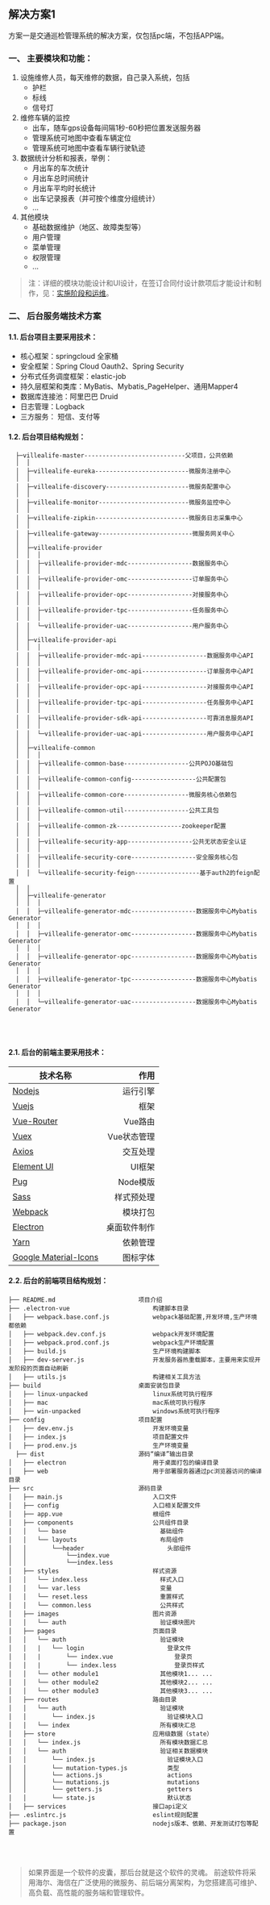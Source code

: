 ##  解决方案1

方案一是交通巡检管理系统的解决方案，仅包括pc端，不包括APP端。

### 一、 主要模块和功能：
1. 设施维修人员，每天维修的数据，自己录入系统，包括
    - 护栏
    - 标线
    - 信号灯
2. 维修车辆的监控
    - 出车，随车gps设备每间隔1秒-60秒把位置发送服务器
    - 管理系统可地图中查看车辆定位
    - 管理系统可地图中查看车辆行驶轨迹
3. 数据统计分析和报表，举例：
    - 月出车的车次统计
    - 月出车总时间统计
    - 月出车平均时长统计
    - 出车记录报表（并可按个维度分组统计）
    - ...
4. 其他模块
    - 基础数据维护（地区、故障类型等）
    - 用户管理
    - 菜单管理
    - 权限管理
    - ...

> 注：详细的模块功能设计和UI设计，在签订合同付设计款项后才能设计和制作，见：[实施阶段和运维](/04ssjdhyw/实施阶段和运维.md)。

### 二、 后台服务端技术方案
#### 1.1. 后台项目主要采用技术：
- 核心框架：springcloud 全家桶
- 安全框架：Spring Cloud Oauth2、Spring Security
- 分布式任务调度框架：elastic-job
- 持久层框架和类库：MyBatis、Mybatis_PageHelper、通用Mapper4
- 数据库连接池：阿里巴巴 Druid
- 日志管理：Logback
- 三方服务： 短信、支付等

#### 1.2. 后台项目结构规划：
```
  ├─villealife-master----------------------------父项目，公共依赖
  │  │
  │  ├─villealife-eureka--------------------------微服务注册中心
  │  │
  │  ├─villealife-discovery-----------------------微服务配置中心
  │  │
  │  ├─villealife-monitor-------------------------微服务监控中心
  │  │
  │  ├─villealife-zipkin--------------------------微服务日志采集中心
  │  │
  │  ├─villealife-gateway--------------------------微服务网关中心
  │  │
  │  ├─villealife-provider
  │  │  │
  │  │  ├─villealife-provider-mdc------------------数据服务中心
  │  │  │
  │  │  ├─villealife-provider-omc------------------订单服务中心
  │  │  │
  │  │  ├─villealife-provider-opc------------------对接服务中心
  │  │  │
  │  │  ├─villealife-provider-tpc------------------任务服务中心
  │  │  │
  │  │  └─villealife-provider-uac------------------用户服务中心
  │  │
  │  ├─villealife-provider-api
  │  │  │
  │  │  ├─villealife-provider-mdc-api------------------数据服务中心API
  │  │  │
  │  │  ├─villealife-provider-omc-api------------------订单服务中心API
  │  │  │
  │  │  ├─villealife-provider-opc-api------------------对接服务中心API
  │  │  │
  │  │  ├─villealife-provider-tpc-api------------------任务服务中心API
  │  │  │
  │  │  ├─villealife-provider-sdk-api------------------可靠消息服务API
  │  │  │
  │  │  └─villealife-provider-uac-api------------------用户服务中心API
  │  │
  │  ├─villealife-common
  │  │  │
  │  │  ├─villealife-common-base------------------公共POJO基础包
  │  │  │
  │  │  ├─villealife-common-config------------------公共配置包
  │  │  │
  │  │  ├─villealife-common-core------------------微服务核心依赖包
  │  │  │
  │  │  ├─villealife-common-util------------------公共工具包
  │  │  │
  │  │  ├─villealife-common-zk------------------zookeeper配置
  │  │  │
  │  │  ├─villealife-security-app------------------公共无状态安全认证
  │  │  │
  │  │  ├─villealife-security-core------------------安全服务核心包
  │  │  │
  │  │  └─villealife-security-feign------------------基于auth2的feign配置
  │  │
  │  ├─villealife-generator
  │  │  │
  │  │  ├─villealife-generator-mdc------------------数据服务中心Mybatis Generator
  │  │  │
  │  │  ├─villealife-generator-omc------------------数据服务中心Mybatis Generator
  │  │  │
  │  │  ├─villealife-generator-opc------------------数据服务中心Mybatis Generator
  │  │  │
  │  │  ├─villealife-generator-tpc------------------数据服务中心Mybatis Generator
  │  │  │
  │  │  └─villealife-generator-uac------------------数据服务中心Mybatis Generator
```

<br/>
<br/>

#### 2.1. 后台的前端主要采用技术：
| 技术名称                                                                                          | 作用                  
| --------                                                                                          | -----:          
| [Nodejs](https://nodejs.org/en/)                                                                    | 运行引擎
| [Vuejs](http://cn.vuejs.org/)                                                                     | 框架              
| [Vue-Router](http://router.vuejs.org/zh-cn/)                                                      | Vue路由           
| [Vuex](https://vuex.vuejs.org/zh-cn/)                                                             | Vue状态管理         
| [Axios](https://ykloveyxk.github.io/2017/02/25/axios%E5%85%A8%E6%94%BB%E7%95%A5/#more)            | 交互处理            
| [Element UI](http://element.eleme.io/#/zh-CN)                                                     | UI框架            
| [Pug](https://pugjs.org/zh-cn/api/getting-started.html)                                           | Node模版          
| [Sass](http://www.sass-zh.com/)                                                                   | 样式预处理           
| [Webpack](http://webpackdoc.com/)                                                                 | 模块打包     
| [Electron](http://electronjs.org/docs/tutorial/about)                                             | 桌面软件制作            
| [Yarn](https://yarnpkg.com/zh-Hans/)                                                              | 依赖管理            
| [Google Material-Icons](https://material.io/icons/)                                               | 图标字体            


#### 2.2. 后台的前端项目结构规划：
```
├── README.md                       项目介绍            
├── .electron-vue                       构建脚本目录
│   ├── webpack.base.conf.js            webpack基础配置,开发环境,生产环境都依赖   
│   ├── webpack.dev.conf.js             webpack开发环境配置
│   ├── webpack.prod.conf.js            webpack生产环境配置
│   ├── build.js                        生产环境构建脚本               
│   ├── dev-server.js                   开发服务器热重载脚本，主要用来实现开发阶段的页面自动刷新
│   ├── utils.js                        构建相关工具方法
├── build                           桌面安装包目录
│   ├── linux-unpacked                  linux系统可执行程序
│   ├── mac                             mac系统可执行程序
│   ├── win-unpacked                    windows系统可执行程序
├── config                          项目配置
│   ├── dev.env.js                      开发环境变量
│   ├── index.js                        项目配置文件
│   ├── prod.env.js                     生产环境变量
  ├── dist                          源码“编译”输出目录
│   ├── electron                        用于桌面打包的编译目录
│   ├── web                             用于部署服务器通过pc浏览器访问的编译目录
├── src                             源码目录    
│   ├── main.js                         入口文件
│   ├── config                          入口相关配置文件
│   ├── app.vue                         根组件
│   ├── components                      公共组件目录
│   │   └── base                          基础组件
│   │   └── layouts                       布局组件
│   │       └──header                       头部组件
│   │           └──index.vue
│   │           └──index.less            
│   ├── styles                          样式资源
│   │   └── index.less                    样式入口
│   │   └── var.less                      变量
│   │   └── reset.less                    重置样式  
│   │   └── common.less                   公共样式  
│   ├── images                          图片资源
│   │   └── auth                          验证模块图片
│   ├── pages                           页面目录
│   │   └── auth                          验证模块
│   │   |   └── login                       登录文件
│   │   |       └── index.vue                 登录页
│   │   |       └── index.less                登录页样式
│   │   └── other module1                 其他模块1... ...
│   │   └── other module2                 其他模块2... ...
│   │   └── other module3                 其他模块3... ...
│   ├── routes                          路由目录
│   │   └── auth                          验证模块
│   │       └── index.js                    验证模块入口
│   │   └── index                         所有模块汇总
│   ├── store                           应用级数据（state）
│   │   └── index.js                      所有模块数据汇总
│   │   └── auth                          验证相关数据模块
│   │       └── index.js                    验证模块入口
│   │       └── mutation-types.js           类型
│   │       └── actions.js                  actions
│   │       └── mutations.js                mutations
│   │       └── getters.js                  getters
│   │       └── state.js                    默认状态
│   ├── services                        接口api定义
├── .eslintrc.js                        eslint规则配置
├── package.json                        nodejs版本、依赖、开发测试打包等配置
```

<br/>
<br/>

> 如果界面是一个软件的皮囊，那后台就是这个软件的灵魂。
前途软件将采用海尔、海信在广泛使用的微服务、前后端分离架构，为您搭建高可维护、高负载、高性能的服务端和管理软件。